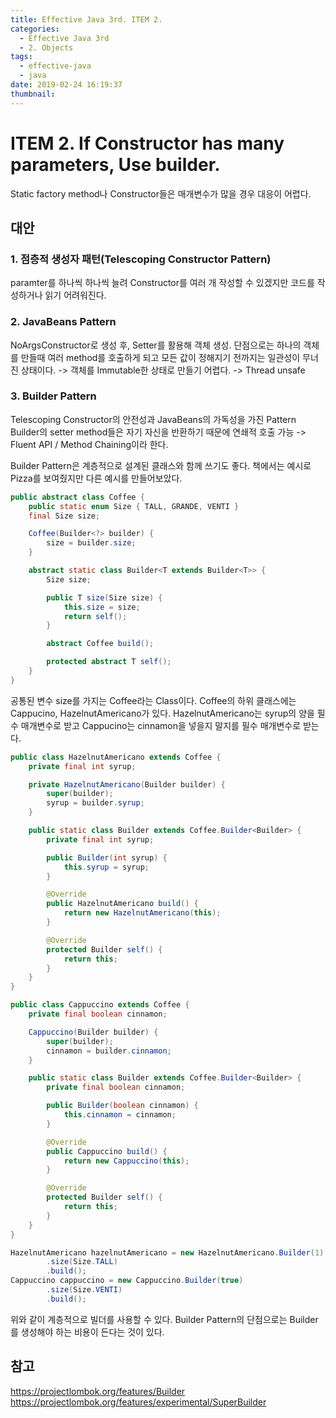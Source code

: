 ```yaml
---
title: Effective Java 3rd. ITEM 2.
categories:
  - Effective Java 3rd
  - 2. Objects
tags:
  - effective-java
  - java
date: 2019-02-24 16:19:37
thumbnail:
---
```


# ITEM 2. If Constructor has many parameters, Use builder.

Static factory method나 Constructor들은 매개변수가 많을 경우 대응이 어렵다.
## 대안
### 1. 점층적 생성자 패턴(Telescoping Constructor Pattern)
paramter를 하나씩 하나씩 늘려 Constructor를 여러 개 작성할 수 있겠지만 코드를 작성하거나 읽기 어려워진다.
<br/>
### 2. JavaBeans Pattern
NoArgsConstructor로 생성 후, Setter를 활용해 객체 생성.
단점으로는 하나의 객체를 만들때 여러 method를 호출하게 되고 모든 값이 정해지기 전까지는 일관성이 무너진 상태이다.
-> 객체를 Immutable한 상태로 만들기 어렵다. -> Thread unsafe
<br/>
### 3. Builder Pattern
Telescoping Constructor의 안전성과 JavaBeans의 가독성을 가진 Pattern
Builder의 setter method들은 자기 자신을 반환하기 때문에 연쇄적 호출 가능
-> Fluent API / Method Chaining이라 한다.

Builder Pattern은 계층적으로 설계된 클래스와 함께 쓰기도 좋다. 책에서는 예시로 Pizza를 보여줬지만 다른 예시를 만들어보았다.

```java
public abstract class Coffee {
    public static enum Size { TALL, GRANDE, VENTI }
    final Size size;

    Coffee(Builder<?> builder) {
        size = builder.size;
    }

    abstract static class Builder<T extends Builder<T>> {
        Size size;

        public T size(Size size) {
            this.size = size;
            return self();
        }

        abstract Coffee build();

        protected abstract T self();
    }
}
```
공통된 변수 size를 가지는 Coffee라는 Class이다. Coffee의 하위 클래스에는 Cappucino, HazelnutAmericano가 있다.
HazelnutAmericano는 syrup의 양을 필수 매개변수로 받고 Cappucino는 cinnamon을 넣을지 말지를 필수 매개변수로 받는다.
```java
public class HazelnutAmericano extends Coffee {
    private final int syrup;

    private HazelnutAmericano(Builder builder) {
        super(builder);
        syrup = builder.syrup;
    }

    public static class Builder extends Coffee.Builder<Builder> {
        private final int syrup;

        public Builder(int syrup) {
            this.syrup = syrup;
        }

        @Override
        public HazelnutAmericano build() {
            return new HazelnutAmericano(this);
        }

        @Override
        protected Builder self() {
            return this;
        }
    }
}
```
```java
public class Cappuccino extends Coffee {
    private final boolean cinnamon;

    Cappuccino(Builder builder) {
        super(builder);
        cinnamon = builder.cinnamon;
    }

    public static class Builder extends Coffee.Builder<Builder> {
        private final boolean cinnamon;

        public Builder(boolean cinnamon) {
            this.cinnamon = cinnamon;
        }

        @Override
        public Cappuccino build() {
            return new Cappuccino(this);
        }

        @Override
        protected Builder self() {
            return this;
        }
    }
}
```
```java
HazelnutAmericano hazelnutAmericano = new HazelnutAmericano.Builder(1)
        .size(Size.TALL)
        .build();
Cappuccino cappuccino = new Cappuccino.Builder(true)
        .size(Size.VENTI)
        .build();
```

위와 같이 계층적으로 빌더를 사용할 수 있다.
Builder Pattern의 단점으로는 Builder를 생성해야 하는 비용이 든다는 것이 있다.


## 참고
https://projectlombok.org/features/Builder
https://projectlombok.org/features/experimental/SuperBuilder 
